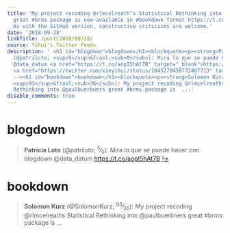 ```yaml
---
title: 'My project recoding @rlmcelreath’s Statistical Rethinking into @paulbuerkner’s
  great #brms package is now available in #bookdown format https://t.co/alBJXHKIrf.
  As with the GitHub version, constructive criticisms are welcome.'
date: '2018-09-28'
linkTitle: /post/2018/09/28/
source: Yihui's Twitter Feeds
description: ' <h1 id="blogdown">blogdown</h1><blockquote><p><strong>Patricia Loto</strong>
  (@patriloto; <sup>5</sup>&frasl;<sub>0</sub>): Mira lo que se puede hacer con blogdown
  @data_datum <a href="https://t.co/aopI5hAt7B" target="_blank">https://t.co/aopI5hAt7B</a>
  <a href="https://twitter.com/xieyihui/status/1045270458772467713" target="_blank">&#8618;</a></p></blockquote><!--
  --><h1 id="bookdown">bookdown</h1><blockquote><p><strong>Solomon Kurz</strong> (@SolomonKurz;
  <sup>93</sup>&frasl;<sub>36</sub>): My project recoding @rlmcelreaths Statistical
  Rethinking into @paulbuerkners great #brms package is  ...'
disable_comments: true
---
```

 <h1 id="blogdown">blogdown</h1><blockquote><p><strong>Patricia Loto</strong> (@patriloto; <sup>5</sup>&frasl;<sub>0</sub>): Mira lo que se puede hacer con blogdown @data_datum <a href="https://t.co/aopI5hAt7B" target="_blank">https://t.co/aopI5hAt7B</a> <a href="https://twitter.com/xieyihui/status/1045270458772467713" target="_blank">&#8618;</a></p></blockquote><!-- --><h1 id="bookdown">bookdown</h1><blockquote><p><strong>Solomon Kurz</strong> (@SolomonKurz; <sup>93</sup>&frasl;<sub>36</sub>): My project recoding @rlmcelreaths Statistical Rethinking into @paulbuerkners great #brms package is  ...
